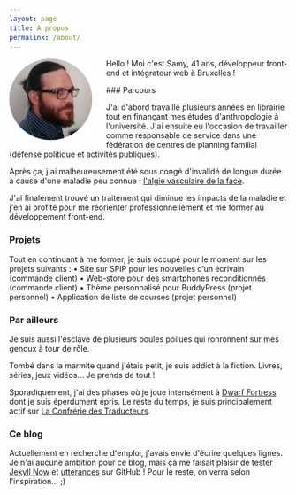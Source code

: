```yaml
---
layout: page
title: À propos
permalink: /about/
---
```


<span style="float: left; margin-right: 5%;">![Photo CV.png](https://raw.githubusercontent.com/Yoplala/yoplala.github.io/master/images/PhotoCV.png)</span>

<span style="margin-top: 10%;">Hello ! Moi c'est Samy, 41 ans, développeur front-end et intégrateur web à Bruxelles !</span>

	
<span style="clear: both; margin-top: 15%;">### Parcours</span>

J'ai d'abord travaillé plusieurs années en librairie tout en finançant mes études d'anthropologie à l'université. J'ai ensuite eu l'occasion de travailler comme responsable de service dans une fédération de centres de planning familial (défense politique et activités publiques). 

Après ça, j'ai malheureusement été sous congé d'invalidé de longue durée à cause d'une maladie peu connue : [l'algie vasculaire de la face](https://fr.wikipedia.org/wiki/Algie_vasculaire_de_la_face).

J'ai finalement trouvé un traitement qui diminue les impacts de la maladie et j'en ai profité pour me réorienter professionnellement et me former au développement front-end. 


### Projets

Tout en continuant à me former, je suis occupé pour le moment sur les projets suivants :
	• Site sur SPIP pour les nouvelles d’un écrivain (commande client)
	• Web-store pour des smartphones reconditionnés (commande client)
	• Thème personnalisé pour BuddyPress (projet personnel)
	• Application de liste de courses (projet personnel)


### Par ailleurs

Je suis aussi l'esclave de plusieurs boules poilues qui ronronnent sur mes genoux à tour de rôle.

Tombé dans la marmite quand j'étais petit, je suis addict à la fiction. Livres, séries, jeux vidéos... Je prends de tout !

Sporadiquement, j'ai des phases où je joue intensément à [Dwarf Fortress](https://www.bay12games.com/dwarves/) dont je suis éperdument épris. Le reste du temps, je suis principalement actif sur [La Confrérie des Traducteurs](https://www.confrerie-des-traducteurs.fr/).


### Ce blog

Actuellement en recherche d'emploi, j'avais envie d'écrire quelques lignes. Je n'ai aucune ambition pour ce blog, mais ça me faisait plaisir de tester [Jekyll Now](https://github.com/barryclark/jekyll-now) et [utterances](https://utteranc.es/) sur GitHub ! Pour le reste, on verra selon l'inspiration... ;)
